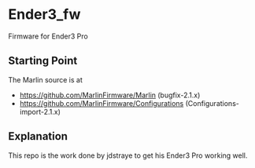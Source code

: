 # Ender3_fw

Firmware for Ender3 Pro

## Starting Point

The Marlin source is at

- https://github.com/MarlinFirmware/Marlin (bugfix-2.1.x)
- https://github.com/MarlinFirmware/Configurations (Configurations-import-2.1.x)

## Explanation

This repo is the work done by jdstraye to get his Ender3 Pro working well.
